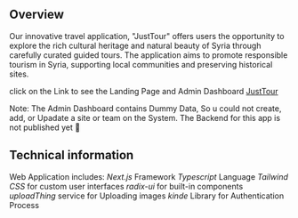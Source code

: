 ## Overview
Our innovative travel application, "JustTour" offers users the opportunity to explore the rich cultural heritage and natural beauty of Syria through carefully curated guided tours. 
The application aims to promote responsible tourism in Syria, supporting local communities and preserving historical sites.


click on the Link to see the Landing Page and Admin Dashboard
[JustTour](https://just-tour.vercel.app)

Note: The Admin Dashboard contains Dummy Data, So u could not create, add, or Upadate a site or team on the System.
The Backend for this app is not published yet 🙁

## Technical information
Web Application includes:
  *Next.js* Framework
  *Typescript* Language 
  *Tailwind CSS* for custom user interfaces
  *radix-ui* for built-in components 
  *uploadThing* service for Uploading images 
  *kinde* Library for Authentication Process
